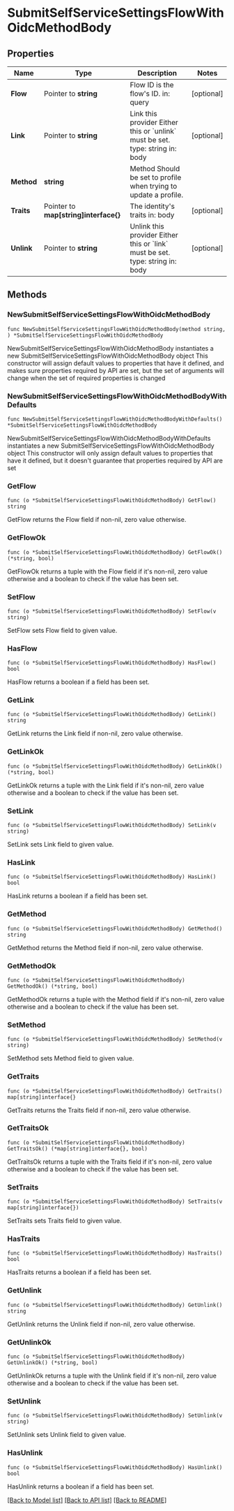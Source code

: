 # SubmitSelfServiceSettingsFlowWithOidcMethodBody

## Properties

Name | Type | Description | Notes
------------ | ------------- | ------------- | -------------
**Flow** | Pointer to **string** | Flow ID is the flow&#39;s ID.  in: query | [optional] 
**Link** | Pointer to **string** | Link this provider  Either this or &#x60;unlink&#x60; must be set.  type: string in: body | [optional] 
**Method** | **string** | Method  Should be set to profile when trying to update a profile. | 
**Traits** | Pointer to **map[string]interface{}** | The identity&#39;s traits  in: body | [optional] 
**Unlink** | Pointer to **string** | Unlink this provider  Either this or &#x60;link&#x60; must be set.  type: string in: body | [optional] 

## Methods

### NewSubmitSelfServiceSettingsFlowWithOidcMethodBody

`func NewSubmitSelfServiceSettingsFlowWithOidcMethodBody(method string, ) *SubmitSelfServiceSettingsFlowWithOidcMethodBody`

NewSubmitSelfServiceSettingsFlowWithOidcMethodBody instantiates a new SubmitSelfServiceSettingsFlowWithOidcMethodBody object
This constructor will assign default values to properties that have it defined,
and makes sure properties required by API are set, but the set of arguments
will change when the set of required properties is changed

### NewSubmitSelfServiceSettingsFlowWithOidcMethodBodyWithDefaults

`func NewSubmitSelfServiceSettingsFlowWithOidcMethodBodyWithDefaults() *SubmitSelfServiceSettingsFlowWithOidcMethodBody`

NewSubmitSelfServiceSettingsFlowWithOidcMethodBodyWithDefaults instantiates a new SubmitSelfServiceSettingsFlowWithOidcMethodBody object
This constructor will only assign default values to properties that have it defined,
but it doesn't guarantee that properties required by API are set

### GetFlow

`func (o *SubmitSelfServiceSettingsFlowWithOidcMethodBody) GetFlow() string`

GetFlow returns the Flow field if non-nil, zero value otherwise.

### GetFlowOk

`func (o *SubmitSelfServiceSettingsFlowWithOidcMethodBody) GetFlowOk() (*string, bool)`

GetFlowOk returns a tuple with the Flow field if it's non-nil, zero value otherwise
and a boolean to check if the value has been set.

### SetFlow

`func (o *SubmitSelfServiceSettingsFlowWithOidcMethodBody) SetFlow(v string)`

SetFlow sets Flow field to given value.

### HasFlow

`func (o *SubmitSelfServiceSettingsFlowWithOidcMethodBody) HasFlow() bool`

HasFlow returns a boolean if a field has been set.

### GetLink

`func (o *SubmitSelfServiceSettingsFlowWithOidcMethodBody) GetLink() string`

GetLink returns the Link field if non-nil, zero value otherwise.

### GetLinkOk

`func (o *SubmitSelfServiceSettingsFlowWithOidcMethodBody) GetLinkOk() (*string, bool)`

GetLinkOk returns a tuple with the Link field if it's non-nil, zero value otherwise
and a boolean to check if the value has been set.

### SetLink

`func (o *SubmitSelfServiceSettingsFlowWithOidcMethodBody) SetLink(v string)`

SetLink sets Link field to given value.

### HasLink

`func (o *SubmitSelfServiceSettingsFlowWithOidcMethodBody) HasLink() bool`

HasLink returns a boolean if a field has been set.

### GetMethod

`func (o *SubmitSelfServiceSettingsFlowWithOidcMethodBody) GetMethod() string`

GetMethod returns the Method field if non-nil, zero value otherwise.

### GetMethodOk

`func (o *SubmitSelfServiceSettingsFlowWithOidcMethodBody) GetMethodOk() (*string, bool)`

GetMethodOk returns a tuple with the Method field if it's non-nil, zero value otherwise
and a boolean to check if the value has been set.

### SetMethod

`func (o *SubmitSelfServiceSettingsFlowWithOidcMethodBody) SetMethod(v string)`

SetMethod sets Method field to given value.


### GetTraits

`func (o *SubmitSelfServiceSettingsFlowWithOidcMethodBody) GetTraits() map[string]interface{}`

GetTraits returns the Traits field if non-nil, zero value otherwise.

### GetTraitsOk

`func (o *SubmitSelfServiceSettingsFlowWithOidcMethodBody) GetTraitsOk() (*map[string]interface{}, bool)`

GetTraitsOk returns a tuple with the Traits field if it's non-nil, zero value otherwise
and a boolean to check if the value has been set.

### SetTraits

`func (o *SubmitSelfServiceSettingsFlowWithOidcMethodBody) SetTraits(v map[string]interface{})`

SetTraits sets Traits field to given value.

### HasTraits

`func (o *SubmitSelfServiceSettingsFlowWithOidcMethodBody) HasTraits() bool`

HasTraits returns a boolean if a field has been set.

### GetUnlink

`func (o *SubmitSelfServiceSettingsFlowWithOidcMethodBody) GetUnlink() string`

GetUnlink returns the Unlink field if non-nil, zero value otherwise.

### GetUnlinkOk

`func (o *SubmitSelfServiceSettingsFlowWithOidcMethodBody) GetUnlinkOk() (*string, bool)`

GetUnlinkOk returns a tuple with the Unlink field if it's non-nil, zero value otherwise
and a boolean to check if the value has been set.

### SetUnlink

`func (o *SubmitSelfServiceSettingsFlowWithOidcMethodBody) SetUnlink(v string)`

SetUnlink sets Unlink field to given value.

### HasUnlink

`func (o *SubmitSelfServiceSettingsFlowWithOidcMethodBody) HasUnlink() bool`

HasUnlink returns a boolean if a field has been set.


[[Back to Model list]](../README.md#documentation-for-models) [[Back to API list]](../README.md#documentation-for-api-endpoints) [[Back to README]](../README.md)


